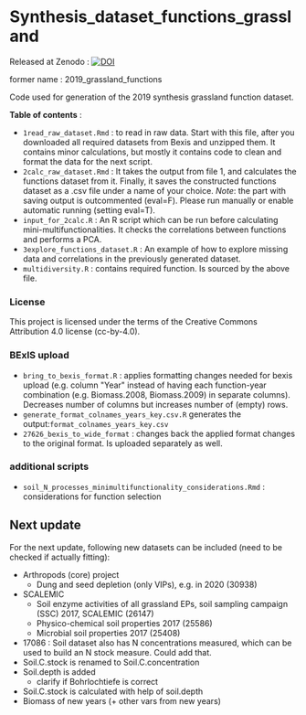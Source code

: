# Synthesis_dataset_functions_grassland
Released at Zenodo : [![DOI](https://zenodo.org/badge/181692075.svg)](https://zenodo.org/badge/latestdoi/181692075)

former name : 2019_grassland_functions

Code used for generation of the 2019 synthesis grassland function dataset.

**Table of contents** : 
- `1read_raw_dataset.Rmd` : to read in raw data. Start with this file, after you downloaded all required datasets from Bexis and unzipped them. It contains minor calculations, but mostly it contains code to clean and format the data for the next script.
- `2calc_raw_dataset.Rmd`  : It takes the output from file 1, and calculates the functions dataset from it. Finally, it saves the constructed functions dataset as a .csv file under a name of your choice. *Note*: the part with saving output is outcommented (eval=F). Please run manually or enable automatic running (setting eval=T).
- `input_for_2calc.R` : An R script which can be run before calculating mini-multifunctionalities. It checks the correlations between functions and performs a PCA.
- `3explore_functions_dataset.R` : An example of how to explore missing data and correlations in the previously generated dataset.
- `multidiversity.R` : contains required function. Is sourced by the above file.

### License
This project is licensed under the terms of the Creative Commons Attribution 4.0 license (cc-by-4.0).

### BExIS upload

- `bring_to_bexis_format.R` : applies formatting changes needed for bexis upload (e.g. column "Year" instead of having each function-year combination (e.g. Biomass.2008, Biomass.2009) in separate columns). Decreases number of columns but increases number of (empty) rows.
- `generate_format_colnames_years_key.csv.R` generates the output:`format_colnames_years_key.csv`
- `27626_bexis_to_wide_format` : changes back the applied format changes to the original format. Is uploaded separately as well.



### additional scripts

- `soil_N_processes_minimultifunctionality_considerations.Rmd` : considerations for function selection

## Next update
For the next update, following new datasets can be included (need to be checked if actually fitting):
- Arthropods (core) project
  - Dung and seed depletion (only VIPs), e.g. in 2020 (30938)
- SCALEMIC
  - Soil enzyme activities of all grassland EPs, soil sampling campaign (SSC) 2017, SCALEMIC (26147)
  - Physico-chemical soil properties 2017 (25586)
  - Microbial soil properties 2017 (25408)
- 17086 : Soil dataset also has N concentrations measured, which can be used to build an N stock measure. Could add that.
- Soil.C.stock is renamed to Soil.C.concentration
- Soil.depth is added
    - clarify if Bohrlochtiefe is correct
- Soil.C.stock is calculated with help of soil.depth
- Biomass of new years (+ other vars from new years)
